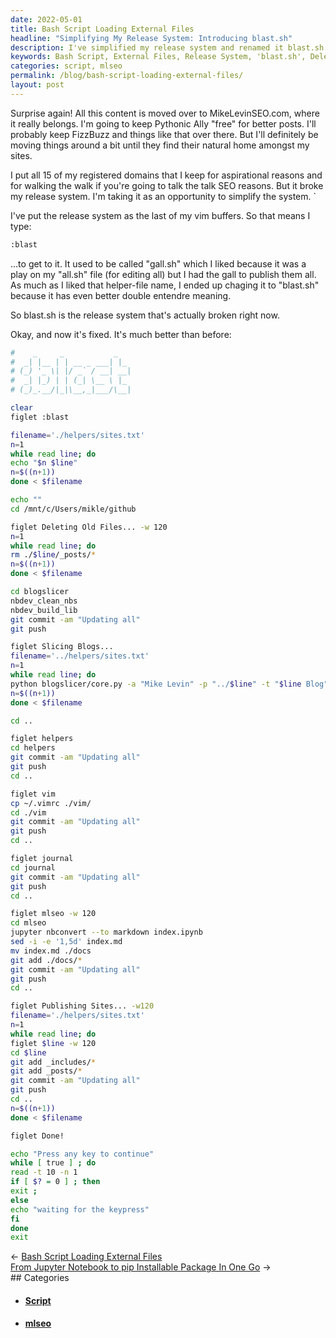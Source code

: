 ```yaml
---
date: 2022-05-01
title: Bash Script Loading External Files
headline: "Simplifying My Release System: Introducing blast.sh"
description: I've simplified my release system and renamed it blast.sh. This script helps me delete old files, slice blogs, update my vimrc, journal, and mlseo. After that, it publishes my 15 domains for SEO purposes and I'm done! Join me as I dive into the details of this helpful script.
keywords: Bash Script, External Files, Release System, 'blast.sh', Delete Old Files, Slice Blogs, Update Vimrc, Journal, MLSeo, Publish Domains, SEO Purposes, Registered Domains, Simplify, Script, Sites
categories: script, mlseo
permalink: /blog/bash-script-loading-external-files/
layout: post
---
```



Surprise again! All this content is moved over to MikeLevinSEO.com, where it
really belongs. I'm going to keep Pythonic Ally "free" for better posts. I'll
probably keep FizzBuzz and things like that over there. But I'll definitely be
moving things around a bit until they find their natural home amongst my sites.

I put all 15 of my registered domains that I keep for aspirational reasons and
for walking the walk if you're going to talk the talk SEO reasons. But it broke
my release system. I'm taking it as an opportunity to simplify the system. `

I've put the release system as the last of my vim buffers. So that means I
type:

```bash
:blast
```

...to get to it. It used to be called "gall.sh" which I liked because it was a
play on my "all.sh" file (for editing all) but I had the gall to publish them
all. As much as I liked that helper-file name, I ended up chaging it to
"blast.sh" because it has even better double entendre meaning.

So blast.sh is the release system that's actually broken right now.

Okay, and now it's fixed. It's much better than before:

```bash
#    _     _           _
#  _| |__ | | __ _ ___| |_
# (_) '_ \| |/ _` / __| __|
#  _| |_) | | (_| \__ \ |_
# (_)_.__/|_|\__,_|___/\__|

clear
figlet :blast

filename='./helpers/sites.txt'
n=1
while read line; do
echo "$n $line"
n=$((n+1))
done < $filename

echo ""
cd /mnt/c/Users/mikle/github

figlet Deleting Old Files... -w 120
n=1
while read line; do
rm ./$line/_posts/*
n=$((n+1))
done < $filename

cd blogslicer
nbdev_clean_nbs
nbdev_build_lib
git commit -am "Updating all"
git push

figlet Slicing Blogs...
filename='../helpers/sites.txt'
n=1
while read line; do
python blogslicer/core.py -a "Mike Levin" -p "../$line" -t "$line Blog" -s "blog"
n=$((n+1))
done < $filename

cd ..

figlet helpers
cd helpers
git commit -am "Updating all"
git push
cd ..

figlet vim
cp ~/.vimrc ./vim/
cd ./vim
git commit -am "Updating all"
git push
cd ..

figlet journal
cd journal
git commit -am "Updating all"
git push
cd ..

figlet mlseo -w 120
cd mlseo
jupyter nbconvert --to markdown index.ipynb
sed -i -e '1,5d' index.md
mv index.md ./docs
git add ./docs/*
git commit -am "Updating all"
git push
cd ..

figlet Publishing Sites... -w120
filename='./helpers/sites.txt'
n=1
while read line; do
figlet $line -w 120
cd $line
git add _includes/*
git add _posts/*
git commit -am "Updating all"
git push
cd ..
n=$((n+1))
done < $filename

figlet Done!

echo "Press any key to continue"
while [ true ] ; do
read -t 10 -n 1
if [ $? = 0 ] ; then
exit ;
else
echo "waiting for the keypress"
fi
done
exit
```

<div class="post-nav"><div class="post-nav-prev"><span class="arrow">&larr;&nbsp;</span><a href="bash-script-loading-external-files">Bash Script Loading External Files</a></div><div class="post-nav-next"><a href="from-jupyter-notebook-to-pip-installable-package-in-one-go">From Jupyter Notebook to pip Installable Package In One Go</a><span class="arrow">&nbsp;&rarr;</span></div></div>
## Categories

<ul>
<li><h4><a href='/script/'>Script</a></h4></li>
<li><h4><a href='/mlseo/'>mlseo</a></h4></li></ul>